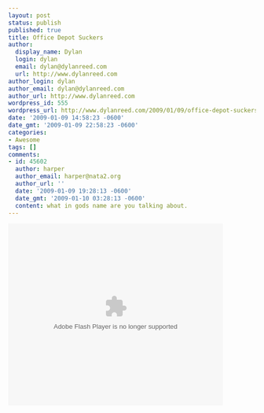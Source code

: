```yaml
---
layout: post
status: publish
published: true
title: Office Depot Suckers
author:
  display_name: Dylan
  login: dylan
  email: dylan@dylanreed.com
  url: http://www.dylanreed.com
author_login: dylan
author_email: dylan@dylanreed.com
author_url: http://www.dylanreed.com
wordpress_id: 555
wordpress_url: http://www.dylanreed.com/2009/01/09/office-depot-suckers/
date: '2009-01-09 14:58:23 -0600'
date_gmt: '2009-01-09 22:58:23 -0600'
categories:
- Awesome
tags: []
comments:
- id: 45602
  author: harper
  author_email: harper@nata2.org
  author_url: ''
  date: '2009-01-09 19:28:13 -0600'
  date_gmt: '2009-01-10 03:28:13 -0600'
  content: what in gods name are you talking about.
---
```

<p><object classid="clsid:D27CDB6E-AE6D-11cf-96B8-444553540000" width="437" height="370" id="viddler_CaptainAwesome_8"><param name="movie" value="http://www.viddler.com/player/f8e34074/" /><param name="allowScriptAccess" value="always" /><param name="allowFullScreen" value="true" /><embed src="http://www.viddler.com/player/f8e34074/"  width="437" height="370" type="application/x-shockwave-flash" allowScriptAccess="always" allowFullScreen="true" name="viddler_CaptainAwesome_8" /></object></p>
